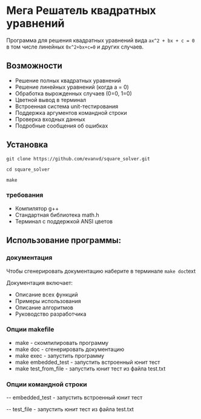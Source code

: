 # Мега Решатель квадратных уравнений

Программа для решения квадратных уравнений вида `ax^2 + bx + c = 0` в том числе линейных `0x^2+bx+c=0` и других случаев.

## Возможности
- Решение полных квадратных уравнений
- Решение линейных уравнений (когда a = 0)
- Обработка вырожденных случаев (0=0, 1=0)
- Цветной вывод в терминал
- Встроенная система unit-тестирования
- Поддержка аргументов командной строки
- Проверка входных данных
- Подробные сообщения об ошибках

## Установка
```
git clone https://github.com/evanvd/square_solver.git

cd square_solver

make
```

### требования

- Компилятор g++
- Стандартная библиотека math.h
- Терминал с поддержкой ANSI цветов

## Использование программы:

### документация
Чтобы сгенерировать документацию наберите в терминале `make doc`text

Документация включает:
- Описание всех функций
- Примеры использования
- Описание алгоритмов
- Руководство разработчика


### Опции makefile
- make - скомпилировать программу
- make doc - сгенерировать документацию
- make exec - запустить программу
- make embedded_test - запустить встроенный юнит тест
- make test_from_file - запустить юнит тест из файла test.txt

### Опции командной строки
-- embedded_test - запустить встроенный юнит тест

-- test_file - запустить юнит тест из файла test.txt
